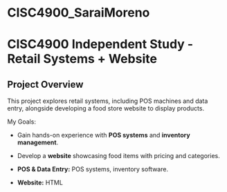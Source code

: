 # CISC4900_SaraiMoreno
# CISC4900 Independent Study - Retail Systems + Website  

##  Project Overview  
This project explores retail systems, including POS machines and data entry, alongside developing a food store website to display products. 

My Goals:
- Gain hands-on experience with **POS systems** and **inventory management**.  
- Develop a **website** showcasing food items with pricing and categories.  

- **POS & Data Entry:** POS systems, inventory software.  
- **Website:** HTML
